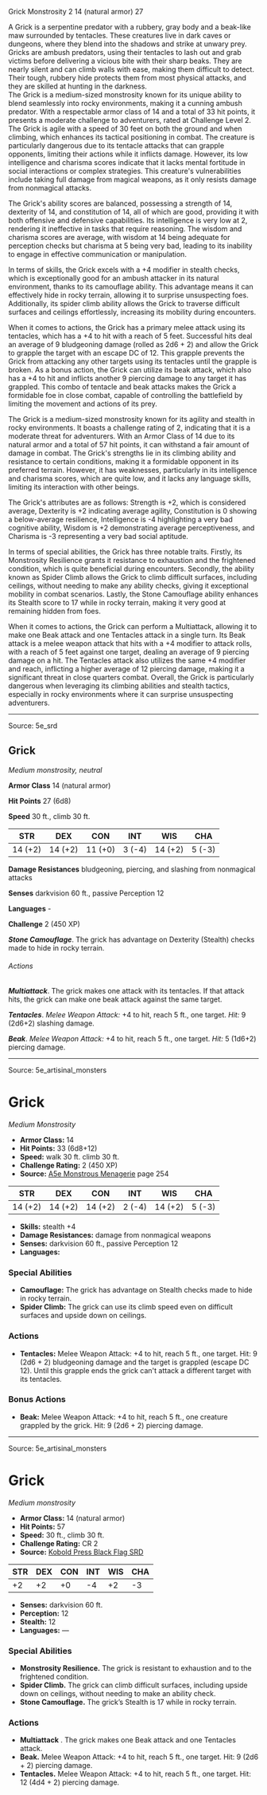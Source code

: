<MonsterName/>Grick</MonsterName>
<CreatureType/>Monstrosity</CreatureType>
<CR/>2</CR>
<AC/>14 (natural armor)</AC>
<HP/>27</HP>
<summary>A Grick is a serpentine predator with a rubbery, gray body and a beak-like maw surrounded by tentacles. These creatures live in dark caves or dungeons, where they blend into the shadows and strike at unwary prey. Gricks are ambush predators, using their tentacles to lash out and grab victims before delivering a vicious bite with their sharp beaks. They are nearly silent and can climb walls with ease, making them difficult to detect. Their tough, rubbery hide protects them from most physical attacks, and they are skilled at hunting in the darkness.</summary>

<summary>The Grick is a medium-sized monstrosity known for its unique ability to blend seamlessly into rocky environments, making it a cunning ambush predator. With a respectable armor class of 14 and a total of 33 hit points, it presents a moderate challenge to adventurers, rated at Challenge Level 2. The Grick is agile with a speed of 30 feet on both the ground and when climbing, which enhances its tactical positioning in combat. The creature is particularly dangerous due to its tentacle attacks that can grapple opponents, limiting their actions while it inflicts damage. However, its low intelligence and charisma scores indicate that it lacks mental fortitude in social interactions or complex strategies. This creature's vulnerabilities include taking full damage from magical weapons, as it only resists damage from nonmagical attacks.</summary>

<detail>

The Grick's ability scores are balanced, possessing a strength of 14, dexterity of 14, and constitution of 14, all of which are good, providing it with both offensive and defensive capabilities. Its intelligence is very low at 2, rendering it ineffective in tasks that require reasoning. The wisdom and charisma scores are average, with wisdom at 14 being adequate for perception checks but charisma at 5 being very bad, leading to its inability to engage in effective communication or manipulation.

In terms of skills, the Grick excels with a +4 modifier in stealth checks, which is exceptionally good for an ambush attacker in its natural environment, thanks to its camouflage ability. This advantage means it can effectively hide in rocky terrain, allowing it to surprise unsuspecting foes. Additionally, its spider climb ability allows the Grick to traverse difficult surfaces and ceilings effortlessly, increasing its mobility during encounters.

When it comes to actions, the Grick has a primary melee attack using its tentacles, which has a +4 to hit with a reach of 5 feet. Successful hits deal an average of 9 bludgeoning damage (rolled as 2d6 + 2) and allow the Grick to grapple the target with an escape DC of 12. This grapple prevents the Grick from attacking any other targets using its tentacles until the grapple is broken. As a bonus action, the Grick can utilize its beak attack, which also has a +4 to hit and inflicts another 9 piercing damage to any target it has grappled. This combo of tentacle and beak attacks makes the Grick a formidable foe in close combat, capable of controlling the battlefield by limiting the movement and actions of its prey.

The Grick is a medium-sized monstrosity known for its agility and stealth in rocky environments. It boasts a challenge rating of 2, indicating that it is a moderate threat for adventurers. With an Armor Class of 14 due to its natural armor and a total of 57 hit points, it can withstand a fair amount of damage in combat. The Grick's strengths lie in its climbing ability and resistance to certain conditions, making it a formidable opponent in its preferred terrain. However, it has weaknesses, particularly in its intelligence and charisma scores, which are quite low, and it lacks any language skills, limiting its interaction with other beings. 

The Grick's attributes are as follows: Strength is +2, which is considered average, Dexterity is +2 indicating average agility, Constitution is 0 showing a below-average resilience, Intelligence is -4 highlighting a very bad cognitive ability, Wisdom is +2 demonstrating average perceptiveness, and Charisma is -3 representing a very bad social aptitude.

In terms of special abilities, the Grick has three notable traits. Firstly, its Monstrosity Resilience grants it resistance to exhaustion and the frightened condition, which is quite beneficial during encounters. Secondly, the ability known as Spider Climb allows the Grick to climb difficult surfaces, including ceilings, without needing to make any ability checks, giving it exceptional mobility in combat scenarios. Lastly, the Stone Camouflage ability enhances its Stealth score to 17 while in rocky terrain, making it very good at remaining hidden from foes.

When it comes to actions, the Grick can perform a Multiattack, allowing it to make one Beak attack and one Tentacles attack in a single turn. Its Beak attack is a melee weapon attack that hits with a +4 modifier to attack rolls, with a reach of 5 feet against one target, dealing an average of 9 piercing damage on a hit. The Tentacles attack also utilizes the same +4 modifier and reach, inflicting a higher average of 12 piercing damage, making it a significant threat in close quarters combat. Overall, the Grick is particularly dangerous when leveraging its climbing abilities and stealth tactics, especially in rocky environments where it can surprise unsuspecting adventurers.</detail>



---

Source: 5e_srd

## Grick

*Medium monstrosity, neutral*

**Armor Class** 14 (natural armor)

**Hit Points** 27 (6d8)

**Speed** 30 ft., climb 30 ft.

| STR     | DEX     | CON     | INT    | WIS     | CHA    |
|---------|---------|---------|--------|---------|--------|
| 14 (+2) | 14 (+2) | 11 (+0) | 3 (-4) | 14 (+2) | 5 (-3) |

**Damage Resistances** bludgeoning, piercing, and slashing from nonmagical attacks

**Senses** darkvision 60 ft., passive Perception 12

**Languages** -

**Challenge** 2 (450 XP)

***Stone Camouflage***. The grick has advantage on Dexterity (Stealth) checks made to hide in rocky terrain.

###### Actions

***Multiattack***. The grick makes one attack with its tentacles. If that attack hits, the grick can make one beak attack against the same target.

***Tentacles***. *Melee Weapon Attack:* +4 to hit, reach 5 ft., one target. *Hit:* 9 (2d6+2) slashing damage.

***Beak***. *Melee Weapon Attack:* +4 to hit, reach 5 ft., one target. *Hit:* 5 (1d6+2) piercing damage.



---

Source: 5e_artisinal_monsters

# Grick

*Medium* *Monstrosity*

- **Armor Class:** 14
- **Hit Points:** 33 (6d8+12)
- **Speed:** walk 30 ft. climb 30 ft.
- **Challenge Rating:** 2 (450 XP)
- **Source:** [A5e Monstrous Menagerie](https://enpublishingrpg.com/products/level-up-monstrous-menagerie-a5e) page 254

| STR | DEX | CON | INT | WIS | CHA |
| --- | --- | --- | --- | --- | --- |
| 14 (+2) | 14 (+2) | 14 (+2) | 2 (-4) | 14 (+2) | 5 (-3) |

- **Skills:** stealth +4
- **Damage Resistances:** damage from nonmagical weapons
- **Senses:** darkvision 60 ft., passive Perception 12
- **Languages:** 

### Special Abilities

- **Camouflage:** The grick has advantage on Stealth checks made to hide in rocky terrain.
- **Spider Climb:** The grick can use its climb speed even on difficult surfaces and upside down on ceilings.

### Actions

- **Tentacles:** Melee Weapon Attack: +4 to hit, reach 5 ft., one target. Hit: 9 (2d6 + 2) bludgeoning damage  and the target is grappled (escape DC 12). Until this grapple ends  the grick can't attack a different target with its tentacles.

### Bonus Actions

- **Beak:** Melee Weapon Attack: +4 to hit, reach 5 ft., one creature grappled by the grick. Hit: 9 (2d6 + 2) piercing damage.






---

Source: 5e_artisinal_monsters

# Grick

*Medium monstrosity*

- **Armor Class:** 14 (natural armor)
- **Hit Points:** 57
- **Speed:** 30 ft., climb 30 ft.
- **Challenge Rating:** CR 2
- **Source:** [Kobold Press Black Flag SRD](https://koboldpress.com/black-flag-roleplaying/)

| STR | DEX | CON | INT | WIS | CHA |
| --- | --- | --- | --- | --- | --- |
| +2 | +2 | +0 | -4 | +2 | -3 |

- **Senses:** darkvision 60 ft.
- **Perception:** 12
- **Stealth:** 12
- **Languages:** —

### Special Abilities

- **Monstrosity Resilience.** The grick is resistant to exhaustion and to the frightened condition.
- **Spider Climb.** The grick can climb difficult surfaces, including upside down on ceilings, without needing to make an ability check.
- **Stone Camouflage.** The grick’s Stealth is 17 while in rocky terrain.

### Actions

- **Multiattack** . The grick makes one Beak attack and one Tentacles attack.
- **Beak.** Melee Weapon Attack: +4 to hit, reach 5 ft., one target. Hit: 9 (2d6 + 2) piercing damage.
- **Tentacles.** Melee Weapon Attack: +4 to hit, reach 5 ft., one target. Hit: 12 (4d4 + 2) piercing damage.



